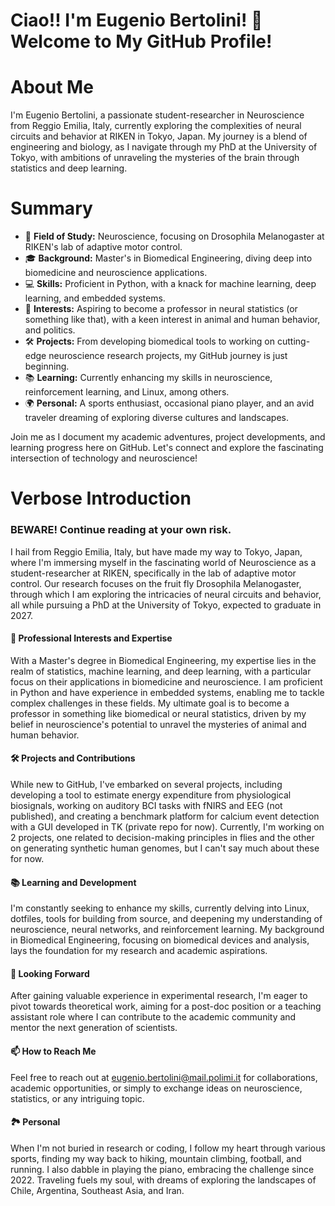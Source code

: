 # Ciao!! I'm Eugenio Bertolini! 👋 Welcome to My GitHub Profile!

# About Me

I'm Eugenio Bertolini, a passionate student-researcher in Neuroscience from Reggio Emilia, Italy, currently exploring the complexities of neural circuits and behavior at RIKEN in Tokyo, Japan. My journey is a blend of engineering and biology, as I navigate through my PhD at the University of Tokyo, with ambitions of unraveling the mysteries of the brain through statistics and deep learning.

# Summary

- 🔬 **Field of Study:** Neuroscience, focusing on Drosophila Melanogaster at RIKEN's lab of adaptive motor control.
- 🎓 **Background:** Master's in Biomedical Engineering, diving deep into biomedicine and neuroscience applications.
- 💻 **Skills:** Proficient in Python, with a knack for machine learning, deep learning, and embedded systems.
- 🌟 **Interests:** Aspiring to become a professor in neural statistics (or something like that), with a keen interest in animal and human behavior, and politics.
- 🛠 **Projects:** From developing biomedical tools to working on cutting-edge neuroscience research projects, my GitHub journey is just beginning.
- 📚 **Learning:** Currently enhancing my skills in neuroscience, reinforcement learning, and Linux, among others.
- 🌍 **Personal:** A sports enthusiast, occasional piano player, and an avid traveler dreaming of exploring diverse cultures and landscapes.

Join me as I document my academic adventures, project developments, and learning progress here on GitHub. Let's connect and explore the fascinating intersection of technology and neuroscience!

# Verbose Introduction 

### BEWARE! Continue reading at your own risk.

I hail from Reggio Emilia, Italy, but have made my way to Tokyo, Japan, where I'm immersing myself in the fascinating world of Neuroscience as a student-researcher at RIKEN, specifically in the lab of adaptive motor control. Our research focuses on the fruit fly Drosophila Melanogaster, through which I am exploring the intricacies of neural circuits and behavior, all while pursuing a PhD at the University of Tokyo, expected to graduate in 2027.

#### 💼 Professional Interests and Expertise
With a Master's degree in Biomedical Engineering, my expertise lies in the realm of statistics, machine learning, and deep learning, with a particular focus on their applications in biomedicine and neuroscience. I am proficient in Python and have experience in embedded systems, enabling me to tackle complex challenges in these fields. My ultimate goal is to become a professor in something like biomedical or neural statistics, driven by my belief in neuroscience's potential to unravel the mysteries of animal and human behavior.

#### 🛠 Projects and Contributions
While new to GitHub, I've embarked on several projects, including developing a tool to estimate energy expenditure from physiological biosignals, working on auditory BCI tasks with fNIRS and EEG (not published), and creating a benchmark platform for calcium event detection with a GUI developed in TK (private repo for now). Currently, I'm working on 2 projects, one related to decision-making principles in flies and the other on generating synthetic human genomes, but I can't say much about these for now.

#### 📚 Learning and Development
I'm constantly seeking to enhance my skills, currently delving into Linux, dotfiles, tools for building from source, and deepening my understanding of neuroscience, neural networks, and reinforcement learning. My background in Biomedical Engineering, focusing on biomedical devices and analysis, lays the foundation for my research and academic aspirations.

#### 🌱 Looking Forward
After gaining valuable experience in experimental research, I'm eager to pivot towards theoretical work, aiming for a post-doc position or a teaching assistant role where I can contribute to the academic community and mentor the next generation of scientists.

#### 📫 How to Reach Me
Feel free to reach out at eugenio.bertolini@mail.polimi.it for collaborations, academic opportunities, or simply to exchange ideas on neuroscience, statistics, or any intriguing topic.

#### 🏞 Personal
When I'm not buried in research or coding, I follow my heart through various sports, finding my way back to hiking, mountain climbing, football, and running. I also dabble in playing the piano, embracing the challenge since 2022. Traveling fuels my soul, with dreams of exploring the landscapes of Chile, Argentina, Southeast Asia, and Iran.

<!---
EugenioBertolini/EugenioBertolini is a ✨ special ✨ repository because its `README.md` (this file) appears on your GitHub profile.
You can click the Preview link to take a look at your changes.
--->

